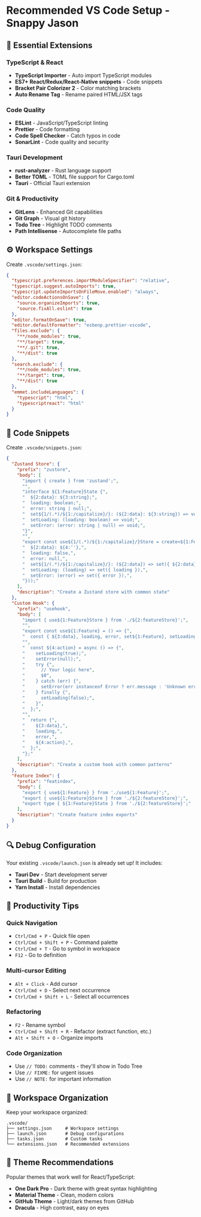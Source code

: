 # Recommended VS Code Setup - Snappy Jason

## 🔧 Essential Extensions

### **TypeScript & React**

- **TypeScript Importer** - Auto import TypeScript modules
- **ES7+ React/Redux/React-Native snippets** - Code snippets
- **Bracket Pair Colorizer 2** - Color matching brackets
- **Auto Rename Tag** - Rename paired HTML/JSX tags

### **Code Quality**

- **ESLint** - JavaScript/TypeScript linting
- **Prettier** - Code formatting
- **Code Spell Checker** - Catch typos in code
- **SonarLint** - Code quality and security

### **Tauri Development**

- **rust-analyzer** - Rust language support
- **Better TOML** - TOML file support for Cargo.toml
- **Tauri** - Official Tauri extension

### **Git & Productivity**

- **GitLens** - Enhanced Git capabilities
- **Git Graph** - Visual git history
- **Todo Tree** - Highlight TODO comments
- **Path Intellisense** - Autocomplete file paths

## ⚙️ Workspace Settings

Create `.vscode/settings.json`:

```json
{
  "typescript.preferences.importModuleSpecifier": "relative",
  "typescript.suggest.autoImports": true,
  "typescript.updateImportsOnFileMove.enabled": "always",
  "editor.codeActionsOnSave": {
    "source.organizeImports": true,
    "source.fixAll.eslint": true
  },
  "editor.formatOnSave": true,
  "editor.defaultFormatter": "esbenp.prettier-vscode",
  "files.exclude": {
    "**/node_modules": true,
    "**/target": true,
    "**/.git": true,
    "**/dist": true
  },
  "search.exclude": {
    "**/node_modules": true,
    "**/target": true,
    "**/dist": true
  },
  "emmet.includeLanguages": {
    "typescript": "html",
    "typescriptreact": "html"
  }
}
```

## 🎯 Code Snippets

Create `.vscode/snippets.json`:

```json
{
  "Zustand Store": {
    "prefix": "zustore",
    "body": [
      "import { create } from 'zustand';",
      "",
      "interface ${1:Feature}State {",
      "  ${2:data}: ${3:string};",
      "  loading: boolean;",
      "  error: string | null;",
      "  set${1/(.*)/${1:/capitalize}/}: (${2:data}: ${3:string}) => void;",
      "  setLoading: (loading: boolean) => void;",
      "  setError: (error: string | null) => void;",
      "}",
      "",
      "export const use${1/(.*)/${1:/capitalize}/}Store = create<${1:Feature}State>((set) => ({",
      "  ${2:data}: ${4:''},",
      "  loading: false,",
      "  error: null,",
      "  set${1/(.*)/${1:/capitalize}/}: (${2:data}) => set({ ${2:data} }),",
      "  setLoading: (loading) => set({ loading }),",
      "  setError: (error) => set({ error }),",
      "}));"
    ],
    "description": "Create a Zustand store with common state"
  },
  "Custom Hook": {
    "prefix": "usehook",
    "body": [
      "import { use${1:Feature}Store } from './${2:featureStore}';",
      "",
      "export const use${1:Feature} = () => {",
      "  const { ${3:data}, loading, error, set${1:Feature}, setLoading, setError } = use${1:Feature}Store();",
      "",
      "  const ${4:action} = async () => {",
      "    setLoading(true);",
      "    setError(null);",
      "    try {",
      "      // Your logic here",
      "      $0",
      "    } catch (err) {",
      "      setError(err instanceof Error ? err.message : 'Unknown error');",
      "    } finally {",
      "      setLoading(false);",
      "    }",
      "  };",
      "",
      "  return {",
      "    ${3:data},",
      "    loading,",
      "    error,",
      "    ${4:action},",
      "  };",
      "};"
    ],
    "description": "Create a custom hook with common patterns"
  },
  "Feature Index": {
    "prefix": "featindex",
    "body": [
      "export { use${1:Feature} } from './use${1:Feature}';",
      "export { use${1:Feature}Store } from './${2:featureStore}';",
      "export type { ${1:Feature}State } from './${2:featureStore}';"
    ],
    "description": "Create feature index exports"
  }
}
```

## 🔍 Debug Configuration

Your existing `.vscode/launch.json` is already set up! It includes:

- **Tauri Dev** - Start development server
- **Tauri Build** - Build for production
- **Yarn Install** - Install dependencies

## 🚀 Productivity Tips

### **Quick Navigation**

- `Ctrl/Cmd + P` - Quick file open
- `Ctrl/Cmd + Shift + P` - Command palette
- `Ctrl/Cmd + T` - Go to symbol in workspace
- `F12` - Go to definition

### **Multi-cursor Editing**

- `Alt + Click` - Add cursor
- `Ctrl/Cmd + D` - Select next occurrence
- `Ctrl/Cmd + Shift + L` - Select all occurrences

### **Refactoring**

- `F2` - Rename symbol
- `Ctrl/Cmd + Shift + R` - Refactor (extract function, etc.)
- `Alt + Shift + O` - Organize imports

### **Code Organization**

- Use `// TODO:` comments - they'll show in Todo Tree
- Use `// FIXME:` for urgent issues
- Use `// NOTE:` for important information

## 📁 Workspace Organization

Keep your workspace organized:

```
.vscode/
├── settings.json     # Workspace settings
├── launch.json       # Debug configurations
├── tasks.json        # Custom tasks
└── extensions.json   # Recommended extensions
```

## 🎨 Theme Recommendations

Popular themes that work well for React/TypeScript:

- **One Dark Pro** - Dark theme with great syntax highlighting
- **Material Theme** - Clean, modern colors
- **GitHub Theme** - Light/dark themes from GitHub
- **Dracula** - High contrast, easy on eyes
